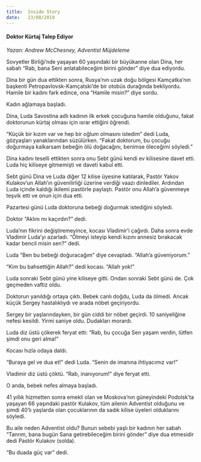 ```yaml
---
title:  Inside Story
date:   23/08/2019
---
```


#### Doktor Kürtaj Talep Ediyor

_Yazan: Andrew McChesney, Adventist Müjdeleme_

Sovyetler Birliği’nde yaşayan 60 yaşındaki bir büyükanne olan Dina, her sabah “Rab, bana Seni anlatabileceğim birini gönder” diye dua ediyordu.

Dina bir gün dua ettikten sonra, Rusya’nın uzak doğu bölgesi Kamçatka’nın başkenti Petropavlovsk-Kamçatski’de bir otobüs durağında bekliyordu. Hamile bir kadını fark edince, ona “Hamile misin?” diye sordu.

Kadın ağlamaya başladı.

Dina, Luda Savostina adlı kadının ilk erkek çocuğuna hamile olduğunu, fakat doktorunun kürtaj olması için ısrar ettiğini öğrendi.

“Küçük bir kızım var ve hep bir oğlum olmasını istedim” dedi Luda, gözyaşları yanaklarından süzülürken. “Fakat doktorum, bu çocuğu doğurmaya kalkarsam bebeğin ölü doğacağını, benimse öleceğimi söyledi.”

Dina kadını teselli ettikten sonra onu Sebt günü kendi ev kilisesine davet etti. Luda hiç kiliseye gitmemişti ve daveti kabul etti.

Sebt günü Dina ve Luda diğer 12 kilise üyesine katılarak, Pastör Yakov Kulakov’un Allah’ın güvenilirliği üzerine verdiği vaazı dinlediler. Ardından Luda içinde kaldığı ikilemi pastörle paylaştı. Pastör onu Allah’a güvenmeye teşvik etti ve onun için dua etti.

Pazartesi günü Luda doktoruna bebeği doğurmak istediğini söyledi.

Doktor “Aklını mı kaçırdın?” dedi.

Luda’nın fikrini değiştiremeyince, kocası Vladimir’i çağırdı. Daha sonra evde Vladimir Luda’yı azarladı. “Ölmeyi isteyip kendi kızını annesiz bırakacak kadar bencil misin sen?” dedi.

Luda “Ben bu bebeği doğuracağım” diye cevapladı. “Allah’a güveniyorum.”

“Kim bu bahsettiğin Allah?” dedi kocası. “Allah yok!”

Luda sonraki Sebt günü yine kiliseye gitti. Ondan sonraki Sebt günü de. Çok geçmeden vaftiz oldu.

Doktorun yanıldığı ortaya çıktı. Bebek canlı doğdu, Luda da ölmedi. Ancak küçük Sergey hastalıklıydı ve arada nöbet geçiriyordu. 

Sergey bir yaşlarındayken, bir gün ciddi bir nöbet geçirdi. 10 saniyeliğine nefesi kesildi. Yirmi saniye oldu. Dudakları morardı.

Luda diz üstü çökerek feryat etti: “Rab, bu çocuğa Sen yaşam verdin, lütfen şimdi onu geri alma!”

Kocası hızla odaya daldı.

“Buraya gel ve dua et!” dedi Luda. “Senin de imanına ihtiyacımız var!”

Vladimir diz üstü çöktü. “Rab, inanıyorum!” diye feryat etti.

O anda, bebek nefes almaya başladı.

41 yıllık hizmetten sonra emekli olan ve Moskova’nın güneyindeki Podolsk’ta yaşayan 66 yaşındaki pastör Kulakov, tüm ailenin Adventist olduğunu ve şimdi 40’lı yaşlarda olan çocuklarının da sadık kilise üyeleri olduklarını söyledi.

Bu aile neden Adventist oldu? Bunun sebebi yaşlı bir kadının her sabah “Tanrım, bana bugün Sana getirebileceğim birini gönder” diye dua etmesidir dedi Pastör Kulakov (solda).

“Bu duada güç var” dedi.